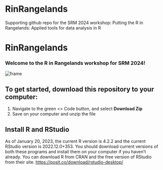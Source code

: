 # RinRangelands
Supporting github repo for the SRM 2024 workshop: Putting the R in Rangelands: Applied tools for data analysis in R


# RinRangelands
### Welcome to the R in Rangelands workshop for SRM 2024! 
![frame](https://user-images.githubusercontent.com/90009778/216129161-e868c196-da36-4d27-b01f-29ccbe0e139a.png)

## To get started, download this repository to your computer: 
1. Navigate to the green <> Code button, and select **Download Zip**
2. Save on your computer and unzip the file

## Install R and RStudio
As of January 20, 2023, the current R version is 4.2.2 and the current RStudio version is 2022.12.0+353. You should download current versions of both these programs and install them on your computer if you haven’t already. You can download R from CRAN and the free version of RStudio from their site. 
https://posit.co/download/rstudio-desktop/
